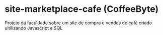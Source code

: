 ﻿# site-marketplace-cafe (CoffeeByte)

 Projeto da faculdade sobre um site de compra e vendas de café criado ultilizando Javascript e SQL
